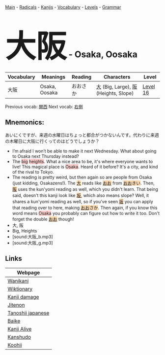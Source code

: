 <style> bigfont {font-size: 100px}</style>
[Main](../README.md) -
[Radicals](../radicals.md) -
[Kanjis](../kanjis.md) -
[Vocabulary](../vocabulary.md) -
[Levels](../levels.md) -
[Grammar](../grammar.md)
# <bigfont> 大阪</bigfont> - Osaka, Oosaka 

| Vocabulary | Meanings | Reading | Characters | Level |
| --- | --- | --- | --- | --- |
| 大阪 | Osaka, Oosaka | おおさか |  [大](../kanjis/大.md) (Big, Large), [阪](../kanjis/阪.md) (Heights, Slope) | [Level 16](../levels/wk_level16.md) |

Previous vocab: [関西](関西.md) Next vocab: [右側](右側.md) 

## Mnemonics:
あいにくですが、来週の水曜日はちょっと都合がつかないんです。代わりに来週の木曜日に大阪に行くってのはどうでしょうか？
* I’m afraid I won’t be able to make it next Wednesday. What about going to Osaka next Thursday instead?
* The <span style="background-color:#ffcccb"> big</span> <span style="background-color:#ffcccb"> heights</span>. What a nice area to be, it's where everyone wants to live! This magical place is <span style="background-color:#ffcccb"> Osaka</span>. Heard of it before? It's a city, and kind of the rival to Tokyo.
* The reading is pretty weird, but then again so are people from Osaka (just kidding, Osakazens!). The <span style="background-color:#fed8b1"> [大](https://jisho.org/search/大)</span> reads like <span style="background-color:#fed8b1"> [おお](https://jisho.org/search/おお)</span> from <span style="background-color:#fed8b1"> [おお](https://jisho.org/search/おお)きい</span>. Then, <span style="background-color:#fed8b1"> [阪](https://jisho.org/search/阪)</span> uses the kun'yomi reading as well, which you didn't learn. That being said, doesn't this kanji look like <span style="background-color:#fed8b1"> [坂](https://jisho.org/search/坂)</span>, which also means slope? Well, it shares a kun'yomi reading as well, so if you've seen <span style="background-color:#fed8b1"> [坂](https://jisho.org/search/坂)</span> you can apply that reading over to here, making <span style="background-color:#fed8b1"> [おお](https://jisho.org/search/おお)さか</span>. Then again, if you know this word means <span style="background-color:#ffcccb"> Osaka</span> you probably can figure out how to write it too. Don't forget the double <span style="background-color:#fed8b1"> [おお](https://jisho.org/search/おお)</span> though!
* 大, 阪
* Big, Heights
* [sound:大阪_b.mp3]
* [sound:大阪_g.mp3]


## Links 

| Webpage |
| --- |
| [Wanikani          ](https://www.wanikani.com/kanji/大阪) |
| [Wiktionary        ](https://en.wiktionary.org/wiki/大阪) |
| [Kanji damage      ](http://www.kanjidamage.com/kanji/search?utf8=✓&q=大阪) |
| [Jitenon           ](https://jitenon.com/kanji/大阪) |
| [Tanoshii japanese ](https://www.tanoshiijapanese.com/dictionary/kanji.cfm?k=大阪) |
| [Baike             ](https://baike.baidu.com/item/大阪) |
| [Kanji Alive       ](https://app.kanjialive.com/大阪) |
| [Kanshudo          ](https://www.kanshudo.com/searchmn?q=大阪) |
| [Koohii            ](https://kanji.koohii.com/study/kanji/大阪) |
